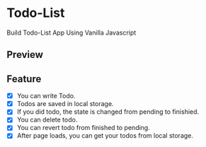 # Todo-List

Build Todo-List App Using Vanilla Javascript

## Preview

## Feature

- [x] You can write Todo.
- [x] Todos are saved in local storage.
- [x] If you did todo, the state is changed from pending to finishied.
- [x] You can delete todo.
- [x] You can revert todo from finished to pending.
- [x] After page loads, you can get your todos from local storage.
